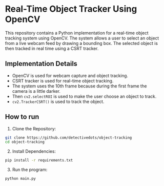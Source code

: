 # Real-Time Object Tracker Using OpenCV

This repository contains a Python implementation for a real-time object tracking system using OpenCV. The system allows a user to select an object from a live webcam feed by drawing a bounding box. The selected object is then tracked in real time using a CSRT tracker.

## Implementation Details

- OpenCV is used for webcam capture and object tracking.
- CSRT tracker is used for real-time object tracking.
- The system uses the 10th frame because during the first frame the camera is a little darker.
- Then `cv2.selectROI` is used to make the user choose an object to track.
- `cv2.TrackerCSRT()` is used to track the object.

## How to run
1. Clone the Repository:
```bash
git clone https://github.com/detectivedots/object-tracking
cd object-tracking
```
2. Install Dependencies:
```bash
pip install -r requirements.txt
```
3. Run the program:
```bash
python main.py
```

